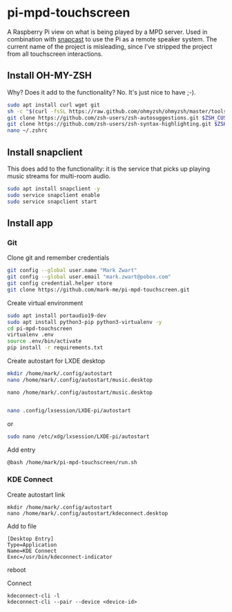 # pi-mpd-touchscreen

A Raspberry Pi view on what is being played by a MPD server. Used in combination with [snapcast](https://github.com/badaix/snapcast) to use the Pi as a remote speaker system. The current name of the project is misleading, since I've stripped the project from all touchscreen interactions.

## Install OH-MY-ZSH

Why? Does it add to the functionality? No. It's just nice to have ;-).

```bash
sudo apt install curl wget git
sh -c "$(curl -fsSL https://raw.github.com/ohmyzsh/ohmyzsh/master/tools/install.sh)"
git clone https://github.com/zsh-users/zsh-autosuggestions.git $ZSH_CUSTOM/plugins/zsh-autosuggestions
git clone https://github.com/zsh-users/zsh-syntax-highlighting.git $ZSH_CUSTOM/plugins/zsh-syntax-highlighting
nano ~/.zshrc
```

## Install snapclient

This does add to the functionality: it is the service that picks up playing music streams for multi-room audio.

```bash
sudo apt install snapclient -y
sudo service snapclient enable
sudo service snapclient start
```

## Install app

### Git

Clone git and remember credentials

```bash
git config --global user.name "Mark Zwart"
git config --global user.email "mark.zwart@pobox.com"
git config credential.helper store
git clone https://github.com/mark-me/pi-mpd-touchscreen.git
```

Create virtual environment

```bash
sudo apt install portaudio19-dev
sudo apt install python3-pip python3-virtualenv -y
cd pi-mpd-touchscreen
virtualenv .env
source .env/bin/activate
pip install -r requirements.txt
```

Create autostart for LXDE desktop

```bash
mkdir /home/mark/.config/autostart
nano /home/mark/.config/autostart/music.desktop
```

```
nano /home/mark/.config/autostart/music.desktop
```

```bash

nano .config/lxsession/LXDE-pi/autostart
```

or

```bash
sudo nano /etc/xdg/lxsession/LXDE-pi/autostart
```

Add entry

```
@bash /home/mark/pi-mpd-touchscreen/run.sh
```

### KDE Connect

Create autostart link

```
mkdir /home/mark/.config/autostart
nano /home/mark/.config/autostart/kdeconnect.desktop
```

Add to file

```
[Desktop Entry]
Type=Application
Name=KDE Connect
Exec=/usr/bin/kdeconnect-indicator
```

reboot

Connect

```
kdeconnect-cli -l
kdeconnect-cli --pair --device <device-id>
```
